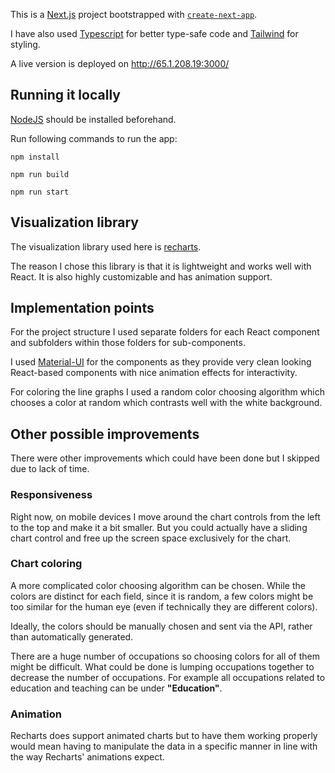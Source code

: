 This is a [Next.js](https://nextjs.org/) project bootstrapped with [`create-next-app`](https://github.com/vercel/next.js/tree/canary/packages/create-next-app).

I have also used [Typescript](https://www.typescriptlang.org/) for better type-safe code and [Tailwind](https://tailwindcss.com/) for styling.

A live version is deployed on http://65.1.208.19:3000/

## Running it locally

[NodeJS](https://nodejs.org/en) should be installed beforehand.

Run following commands to run the app:

`npm install`

`npm run build`

`npm run start`


## Visualization library

The visualization library used here is [recharts](https://recharts.org/en-US/).

The reason I chose this library is that it is lightweight and works well with React. It is also highly customizable and has animation support.

## Implementation points

For the project structure I used separate folders for each React component and subfolders within those folders for sub-components.

I used [Material-UI](https://mui.com/material-ui/) for the components as they provide very clean looking React-based components with nice animation effects for interactivity.

For coloring the line graphs I used a random color choosing algorithm which chooses a color at random which contrasts well with the white background.

## Other possible improvements

There were other improvements which could have been done but I skipped due to lack of time.

### Responsiveness

Right now, on mobile devices I move around the chart controls from the left to the top and make it a bit smaller. But you could actually have a sliding chart control and free up the screen space exclusively for the chart.

### Chart coloring

A more complicated color choosing algorithm can be chosen. While the colors are distinct for each field, since it is random, a few colors might be too similar for the human eye (even if technically they are different colors). 

Ideally, the colors should be manually chosen and sent via the API, rather than automatically generated. 

There are a huge number of occupations so choosing colors for all of them might be difficult. What could be done is lumping occupations together to decrease the number of occupations. For example all occupations related to education and teaching can be under **"Education"**.

### Animation

Recharts does support animated charts but to have them working properly would mean having to manipulate the data in a specific manner in line with the way Recharts' animations expect.

